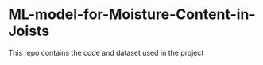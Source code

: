 # ML-model-for-Moisture-Content-in-Joists
This repo contains the code and dataset used in the project
